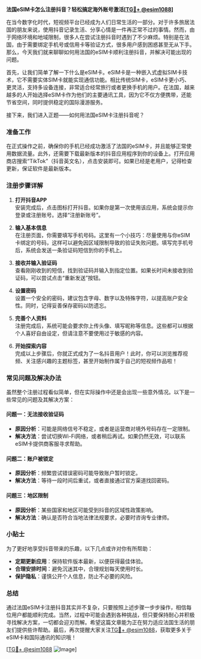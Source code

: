 **法国eSIM卡怎么注册抖音？轻松搞定海外账号激活[[TG💪+ @esim1088](https://t.me/s/esim1088)]**

在当今数字化时代，短视频平台已经成为人们日常生活的一部分。对于许多旅居法国的朋友来说，使用抖音记录生活、分享心情是一件再正常不过的事情。然而，由于网络环境和地域限制，很多人在尝试注册抖音时遇到了不少麻烦。特别是在法国，由于需要绑定手机号或信用卡等验证方式，很多用户感到困惑甚至无从下手。那么，今天我们就来聊聊如何用法国的eSIM卡顺利注册抖音，并解决可能出现的问题。

首先，让我们简单了解一下什么是eSIM卡。eSIM卡是一种嵌入式虚拟SIM卡技术，它不需要实体SIM卡就能实现通信功能。相比传统SIM卡，eSIM卡更小巧、更灵活，支持多设备连接，非常适合经常旅行或者更换手机的用户。在法国，越来越多的人开始选择eSIM卡作为他们的主要通讯工具，因为它不仅方便携带，还能节省空间，同时提供稳定的国际漫游服务。

接下来，我们进入正题——如何用法国eSIM卡注册抖音呢？

### **准备工作**
在正式操作之前，确保你的手机已经成功激活了法国的eSIM卡，并且能够正常使用数据流量。此外，还需要下载最新版本的抖音应用程序到你的设备上。打开应用商店搜索“TikTok”（抖音英文名），点击安装即可。如果已经是老用户，记得检查更新，保证软件是最新版本。

### **注册步骤详解**
1. **打开抖音APP**  
   安装完成后，点击图标打开抖音。如果你是第一次使用该应用，系统会提示你登录或注册账号。选择“注册新账号”。

2. **输入基本信息**  
   在注册页面，你需要填写手机号码。这里有一个小技巧：尽量使用与你eSIM卡绑定的号码，这样可以避免因区域限制导致的验证失败问题。填写完手机号后，系统会发送一条验证码短信到你的手机上。

3. **接收并输入验证码**  
   查看刚刚收到的短信，找到验证码并输入到指定位置。如果长时间未接收到验证码，可以尝试点击“重新发送”按钮。

4. **设置密码**  
   设置一个安全的密码，建议包含字母、数字以及特殊字符，以提高账户安全性。同时，记得妥善保存密码以防遗忘。

5. **完善个人资料**  
   注册完成后，系统可能会要求你上传头像、填写昵称等信息。这些都可以根据个人喜好自由设定，但请注意不要使用过于敏感的内容。

6. **开始探索内容**  
   完成以上步骤后，你就正式成为了一名抖音用户！此时，你可以浏览推荐视频、关注感兴趣的主题标签，甚至开始制作属于自己的短视频作品啦！

### **常见问题及解决办法**
虽然整个注册过程看似简单，但在实际操作中还是会出现一些意外情况。以下是一些常见的问题及其解决方案：

#### **问题一：无法接收验证码**
   - **原因分析**：可能是网络信号不稳定，或者是运营商对境外号码存在一定限制。
   - **解决方法**：尝试切换Wi-Fi网络，或者稍后再试。如果仍然无效，可以联系eSIM卡提供商客服寻求帮助。

#### **问题二：账户被锁定**
   - **原因分析**：频繁尝试错误密码可能导致账户暂时锁定。
   - **解决方法**：等待一段时间后重试，或者直接通过官方渠道找回密码。

#### **问题三：地区限制**
   - **原因分析**：某些国家和地区可能受到抖音的区域性政策影响。
   - **解决方法**：确认是否符合当地法律法规要求，必要时咨询专业律师。

### **小贴士**
为了更好地享受抖音带来的乐趣，以下几点或许对你有所帮助：
- **定期更新应用**：保持软件版本最新，以便获得最佳体验。
- **合理安排时间**：避免沉迷其中，合理规划每天使用时长。
- **保护隐私**：谨慎公开个人信息，防止不必要的风险。

### **总结**
通过法国eSIM卡注册抖音其实并不复杂，只要按照上述步骤一步步操作，相信每位用户都能顺利完成。当然，过程中可能会遇到各种挑战，但只要保持耐心并积极寻找解决方案，一切都会迎刃而解。希望这篇文章能为正在努力适应法国生活的朋友们提供些许帮助。最后，再次提醒大家关注[TG💪+ @esim1088](https://t.me/s/esim1088)，获取更多关于eSIM卡和国际通讯的知识哦！

[[TG💪+ @esim1088](https://t.me/s/esim1088) ![Image](https://i.postimg.cc/4NQfJmqS/Snipaste-2025-05-13-00-14-12.png)]